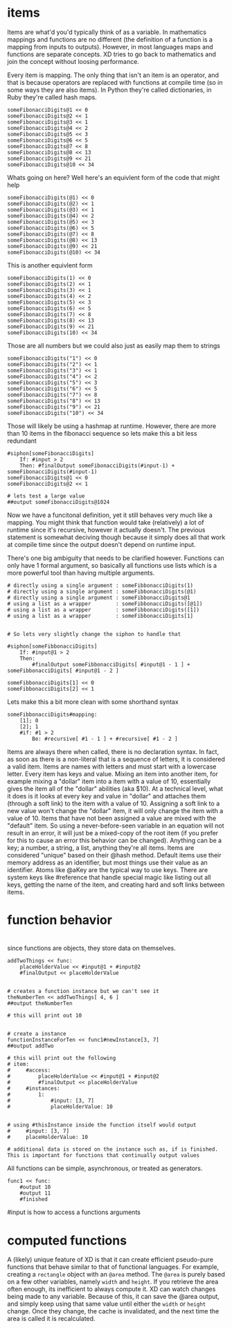 # items

Items are what'd you'd typically think of as a variable. In mathematics mappings and functions are no different (the definition of a function is a mapping from inputs to outputs). However, in most languages maps and functions are separate concepts. XD tries to go back to mathematics and join the concept without loosing performance.

Every item is mapping. The only thing that isn't an item is an operator, and that is because operators are replaced with functions at compile time (so in some ways they are also items). In Python they're called dictionaries, in Ruby they're called hash maps.
```
someFibonacciDigits@1 << 0
someFibonacciDigits@2 << 1
someFibonacciDigits@3 << 1
someFibonacciDigits@4 << 2
someFibonacciDigits@5 << 3
someFibonacciDigits@6 << 5
someFibonacciDigits@7 << 8
someFibonacciDigits@8 << 13
someFibonacciDigits@9 << 21
someFibonacciDigits@10 << 34
```
Whats going on here? Well here's an equivlent form of the code that might help
```
someFibonacciDigits(@1) << 0
someFibonacciDigits(@2) << 1
someFibonacciDigits(@3) << 1
someFibonacciDigits(@4) << 2
someFibonacciDigits(@5) << 3
someFibonacciDigits(@6) << 5
someFibonacciDigits(@7) << 8
someFibonacciDigits(@8) << 13
someFibonacciDigits(@9) << 21
someFibonacciDigits(@10) << 34
```
This is another equivlent form
```
someFibonacciDigits(1) << 0
someFibonacciDigits(2) << 1
someFibonacciDigits(3) << 1
someFibonacciDigits(4) << 2
someFibonacciDigits(5) << 3
someFibonacciDigits(6) << 5
someFibonacciDigits(7) << 8
someFibonacciDigits(8) << 13
someFibonacciDigits(9) << 21
someFibonacciDigits(10) << 34
```
Those are all numbers but we could also just as easily map them to strings
```
someFibonacciDigits("1") << 0
someFibonacciDigits("2") << 1
someFibonacciDigits("3") << 1
someFibonacciDigits("4") << 2
someFibonacciDigits("5") << 3
someFibonacciDigits("6") << 5
someFibonacciDigits("7") << 8
someFibonacciDigits("8") << 13
someFibonacciDigits("9") << 21
someFibonacciDigits("10") << 34
```
Those will likely be using a hashmap at runtime. However, there are more than 10 items in the fibonacci sequence so lets make this a bit less redundant
```
#siphon[someFibonacciDigits]
    If: #input > 2
    Then: #finalOutput someFibonacciDigits(#input-1) + someFibonacciDigits(#input-1)
someFibonacciDigits@1 << 0
someFibonacciDigits@2 << 1

# lets test a large value
##output someFibonacciDigits@1024
```
Now we have a funcitonal definition, yet it still behaves very much like a mapping. You might think that function would take (relatively) a lot of runtime since it's recursive, however it actually doesn't. The previous statement is somewhat deciving though because it simply does all that work at compile time since the output doesn't depend on runtime input.

There's one big ambiguity that needs to be clarified however. Functions can only have 1 formal argument, so basically all functions use lists which is a more powerful tool than having multiple arguments.
```
# directly using a single argument : someFibbonacciDigits(1)
# directly using a single argument : someFibbonacciDigits(@1)
# directly using a single argument : someFibbonacciDigits@1
# using a list as a wrapper        : someFibbonacciDigits([@1])
# using a list as a wrapper        : someFibbonacciDigits([1])
# using a list as a wrapper        : someFibbonacciDigits[1]


# So lets very slightly change the siphon to handle that

#siphon[someFibbonacciDigits]
    If: #input@1 > 2
    Then:
        #finalOutput someFibbonacciDigits[ #input@1 - 1 ] + someFibbonacciDigits[ #input@1 - 2 ]
        
someFibbonacciDigits[1] << 0
someFibbonacciDigits[2] << 1

```

Lets make this a bit more clean with some shorthand syntax

```
someFibbonacciDigits#mapping:
    [1]; 0
    [2]; 1
    #if: #1 > 2 
        Be: #recursive[ #1 - 1 ] + #recursive[ #1 - 2 ]
```

Items are always there when called, there is no declaration syntax. In fact, as soon as there is a non-literal that is a sequence of letters, it is considered a valid item. Items are names with letters and must start with a lowercase letter. Every item has keys and value. Mixing an item into another item, for example mixing a "dollar" item into a item with a value of 10, essentially gives the item all of the "dollar" abilities (aka $10). At a technical level, what it does is it looks at every key and value in "dollar" and attaches them (through a soft link) to the item with a value of 10. Assigning a soft link to a new value won't change the "dollar" item, it will only change the item with a value of 10. Items that have not been assigned a value are mixed with the "default" item. So using a never-before-seen variable in an equation will not result in an error, it will just be a mixed-copy of the root item (if you prefer for this to cause an error this behavior can be changed). Anything can be a key; a number, a string, a list, anything they're all items. Items are considered "unique" based on their @hash method. Default items use their memory address as an identifier, but most things use their value as an identifier. Atoms like @aKey are the typical way to use keys. There are system keys like #reference that handle special magic like listing out all keys, getting the name of the item, and creating hard and soft links between items.



# 
# function behavior
# 

since functions are objects, they store data on themselves.

```XD
addTwoThings << func:
    placeHolderValue << #input@1 + #input@2
    #finalOutput << placeHolderValue


# creates a function instance but we can't see it
theNumberTen << addTwoThings[ 4, 6 ]
##output theNumberTen

# this will print out 10


# create a instance 
functionInstanceForTen << func1#newInstance[3, 7]
##output addTwo

# this will print out the following
# item:
#     #access:
#         placeHolderValue << #input@1 + #input@2
#         #finalOutput << placeHolderValue
#     #instances:
#         1:
#             #input: [3, 7]
#             placeHolderValue: 10


# using #thisInstance inside the function itself would output
#     #input: [3, 7]
#     placeHolderValue: 10

# additional data is stored on the instance such as, if is finished. This is important for functions that continually output values
```

All functions can be simple, asynchronous, or treated as generators.
```XD
func1 << func:
    #output 10
    #output 11
    #finished
```
#input is how to access a functions arguments


# computed functions
A (likely) unique feature of XD is that it can create efficient pseudo-pure functions that behave similar to that of functional languages. For example, creating a `rectangle` object with an `@area` method. The `@area` is purely based on a few other variables, namely `width` and `height`. If you retrieve the area often enough, its inefficient to always compute it. XD can watch changes being made to any variable. Because of this, it can save the @area output, and simply keep using that same value until either the `width` or `height` change. Once they change, the cache is invalidated, and the next time the area is called it is recalculated.
